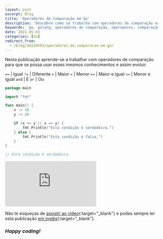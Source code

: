 ```yaml
---
layout: post
excerpt: Blog
title: 'Operadores de Comparação em Go'
description: 'Descobre como se trabalha com operadores de comparação na linguagem de programação Go. Obtém respostas às tuas dúvidas com a teoria e os exemplos apresentados.'
keywords: 'go, golang, operadores de comparação, operadores, comparação, publicação'
date: 2022-05-03
categories: [Go]
redirect_from:
  - /blog/20220503/operadores-de-comparacao-em-go/
---
```


Nesta publicação aprende-se a trabalhar com operadores de comparação para que se possa usar esses mesmos conhecimentos e assim evoluir.

`==` | Igual
`!=` | Diferente
`>` | Maior
`<` | Menor
`>=` | Maior e igual
`<=` | Menor e igual
`and` | E
`or` | Ou

```go
package main

import "fmt"

func main() {
	x := 10
	y := 20

	if (x <= y || x == y) {
		fmt.Println("Esta condição é verdadeira.")
	} else {
		fmt.Println("Esta condição é falsa.")
	}
}

// Esta condição é verdadeira.
```

<div class="video-container">
  <iframe src="https://www.youtube.com/embed/dvCuGh0SGv8" frameborder="0" allowfullscreen></iframe>
</div>

Não te esqueças de [assistir ao vídeo](https://youtu.be/dvCuGh0SGv8){:target="\_blank"} e podes sempre ler esta publicação [em inglês](https://nelsonsilvadev.com/blog/comparison-operators-in-go/){:target="\_blank"}.

### _Happy coding!_

